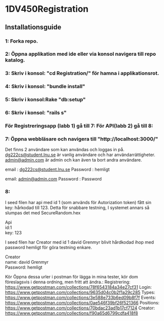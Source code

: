 # 1DV450Registration


## Installationsguide

###  1: Forka repo.
###  2: Öppna applikation med ide eller via konsol navigera till repo katalog.
###  3: Skriv i konsol: "cd Registration/" för hamna i applikationsrot.
###  4: Skriv i konsol: "bundle install"
###  5: Skriv i konsol:Rake "db:setup"
###  6: Skriv i konsol: "rails s" 
### För Registreringsapp (labb 1) gå till 7: För API(labb 2) gå till 8:
###  7: Öppna webbläsare och navigera till "http://localhost:3000/"

Det finns 2 användare som kan användas och loggas in på. 
dg222cs@student.lnu.se är vanlig användare och har användarrättigheter.
admin@admin.com är admin och kan även ta bort andra användare.

email : dg222cs@student.lnu.se 
Password : hemligt

email: admin@admin.com
Password : Password

###  8:

I seed filen har api med id 1 (som används för Autorization token) fått sin key: hårkodad till 123. Detta för snabbare testning, I systemet annars så slumpas det med SecureRandom.hex

Api   
id:1   
key: 123   

I seed filen har Creator med id 1 david Grenmyr blivit hårdkodad ihop med password hemligt för göra testning enkare.

Creator   
name: david Grenmyr   
Password: hemligt  

Kör Öppna dessa urler i postman för lägga in mina tester, kör dom föreslagsvis i denna ordning, men fritt att ändra.:
Registrering: https://www.getpostman.com/collections/78f6543184a34e27cf31
Login: https://www.getpostman.com/collections/9635d04c0b2f1a29c285
Types: https://www.getpostman.com/collections/3e588e733b6ed09b8f7f
Events: https://www.getpostman.com/collections/0ae546f39bf26f521366
Positions: https://www.getpostman.com/collections/70bdac23ad1b17cf7124
Creator: https://www.getpostman.com/collections/f90a65d6799cdfa418f8




